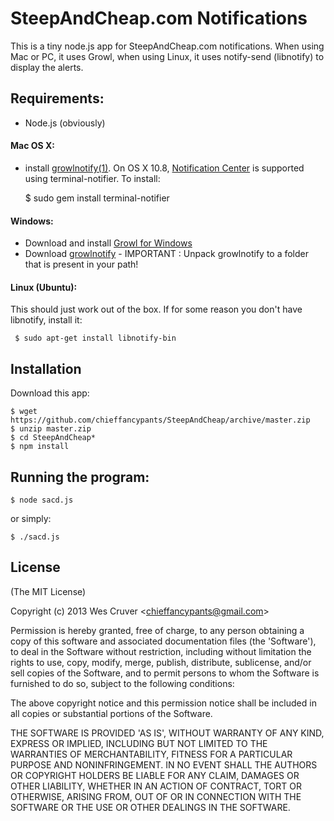 
# SteepAndCheap.com Notifications

This is a tiny node.js app for SteepAndCheap.com notifications.  When using Mac or PC, it uses Growl, when using Linux, it uses notify-send (libnotify) to display the alerts.


## Requirements:

- Node.js (obviously)

#### Mac OS X:
- install [growlnotify(1)](http://growl.info/extras.php#growlnotify). On OS X 10.8, [Notification Center](https://github.com/alloy/terminal-notifier) is supported using terminal-notifier. To install:

     $ sudo gem install terminal-notifier

#### Windows:
- Download and install [Growl for Windows](http://www.growlforwindows.com/gfw/default.aspx)
- Download [growlnotify](http://www.growlforwindows.com/gfw/help/growlnotify.aspx) - IMPORTANT : Unpack growlnotify to a folder that is present in your path!

#### Linux (Ubuntu):
This should just work out of the box.  If for some reason you don't have libnotify, install it:

     $ sudo apt-get install libnotify-bin


## Installation

Download this app:

```
$ wget https://github.com/chieffancypants/SteepAndCheap/archive/master.zip
$ unzip master.zip
$ cd SteepAndCheap*
$ npm install
```

## Running the program:

```
$ node sacd.js
```
or simply:

```
$ ./sacd.js
```

## License

(The MIT License)

Copyright (c) 2013 Wes Cruver &lt;chieffancypants@gmail.com&gt;

Permission is hereby granted, free of charge, to any person obtaining
a copy of this software and associated documentation files (the
'Software'), to deal in the Software without restriction, including
without limitation the rights to use, copy, modify, merge, publish,
distribute, sublicense, and/or sell copies of the Software, and to
permit persons to whom the Software is furnished to do so, subject to
the following conditions:

The above copyright notice and this permission notice shall be
included in all copies or substantial portions of the Software.

THE SOFTWARE IS PROVIDED 'AS IS', WITHOUT WARRANTY OF ANY KIND,
EXPRESS OR IMPLIED, INCLUDING BUT NOT LIMITED TO THE WARRANTIES OF
MERCHANTABILITY, FITNESS FOR A PARTICULAR PURPOSE AND NONINFRINGEMENT.
IN NO EVENT SHALL THE AUTHORS OR COPYRIGHT HOLDERS BE LIABLE FOR ANY
CLAIM, DAMAGES OR OTHER LIABILITY, WHETHER IN AN ACTION OF CONTRACT,
TORT OR OTHERWISE, ARISING FROM, OUT OF OR IN CONNECTION WITH THE
SOFTWARE OR THE USE OR OTHER DEALINGS IN THE SOFTWARE.
